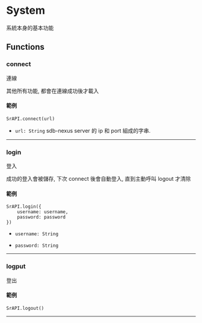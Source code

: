 
# System

系統本身的基本功能

## Functions

### connect

連線

其他所有功能, 都會在連線成功後才載入

#### 範例

```
SrAPI.connect(url)
```

- `url: String` sdb-nexus server 的 ip 和 port 組成的字串.

---

### login

登入

成功的登入會被儲存, 下次 connect 後會自動登入, 直到主動呼叫 logout 才清除

#### 範例

```
SrAPI.login({
    username: username,
    password: password
})
```

- `username: String`

- `password: String`


---

### logput

登出

#### 範例

```
SrAPI.logout()
```

---
